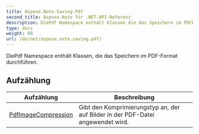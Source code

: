 ```yaml
---
title: Aspose.Note.Saving.Pdf
second_title: Aspose.Note für .NET-API-Referenz
description: DiePdf Namespace enthält Klassen die das Speichern im PDFFormat durchführen.
type: docs
weight: 60
url: /de/net/aspose.note.saving.pdf/
---
```

DiePdf Namespace enthält Klassen, die das Speichern im PDF-Format durchführen.

## Aufzählung

| Aufzählung | Beschreibung |
| --- | --- |
| [PdfImageCompression](./pdfimagecompression/) | Gibt den Komprimierungstyp an, der auf Bilder in der PDF-Datei angewendet wird. |


